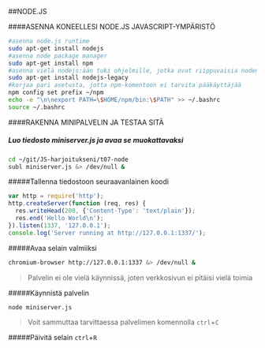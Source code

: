 ##NODE.JS


####ASENNA KONEELLESI NODE.JS JAVASCRIPT-YMPÄRISTÖ
```sh
#asenna node.js runtime
sudo apt-get install nodejs
#asenna node package manager
sudo apt-get install npm
#asenna vielä nodejs:ään tuki ohjelmille, jotka ovat riippuvaisia noden binääristä
sudo apt-get install nodejs-legacy
#korjaa pari asetusta, jotta npm-komentoon ei tarvita pääkäyttäjää
npm config set prefix ~/npm
echo -e "\n\nexport PATH=\$HOME/npm/bin:\$PATH" >> ~/.bashrc
source ~/.bashrc
```
####RAKENNA MINIPALVELIN JA TESTAA SITÄ

##### Luo tiedosto miniserver.js ja avaa se muokattavaksi
```sh
cd ~/git/JS-harjoitukseni/t07-node
subl miniserver.js &> /dev/null &
```

#####Tallenna tiedostoon seuraavanlainen koodi
```js
var http = require('http');
http.createServer(function (req, res) {
  res.writeHead(200, {'Content-Type': 'text/plain'});
  res.end('Hello World\n');
}).listen(1337, '127.0.0.1');
console.log('Server running at http://127.0.0.1:1337/');
```
#####Avaa selain valmiiksi
```sh
chromium-browser http://127.0.0.1:1337 &> /dev/null &
```
>Palvelin ei ole vielä käynnissä, joten verkkosivun ei pitäisi vielä toimia

#####Käynnistä palvelin
```sh
node miniserver.js
```
> Voit sammuttaa tarvittaessa palvelimen komennolla `ctrl`+`C`

#####Päivitä selain
`ctrl`+`R`

